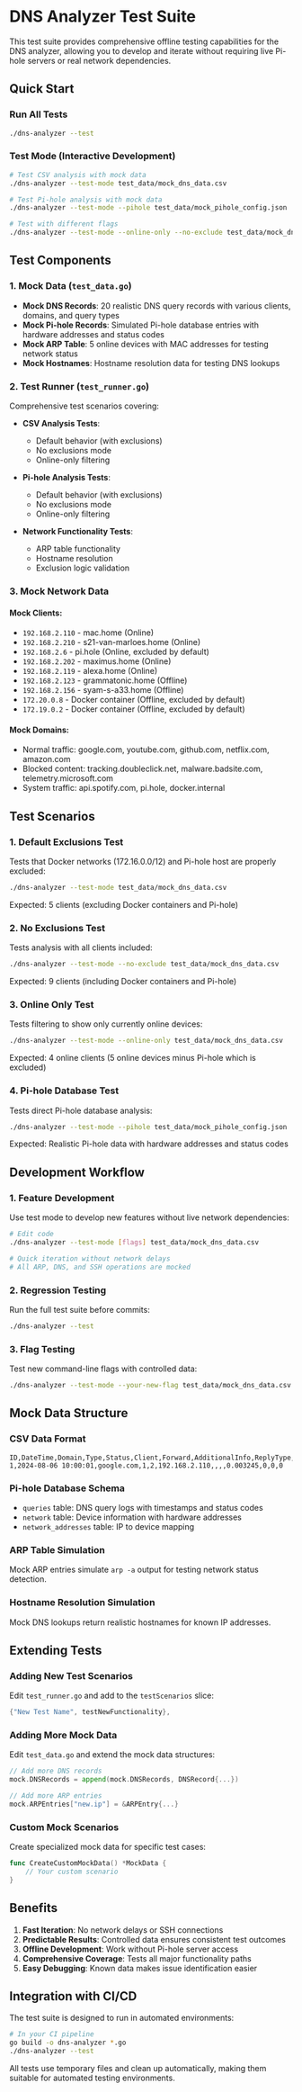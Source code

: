 # DNS Analyzer Test Suite

This test suite provides comprehensive offline testing capabilities for the DNS analyzer, allowing you to develop and iterate without requiring live Pi-hole servers or real network dependencies.

## Quick Start

### Run All Tests
```bash
./dns-analyzer --test
```

### Test Mode (Interactive Development)
```bash
# Test CSV analysis with mock data
./dns-analyzer --test-mode test_data/mock_dns_data.csv

# Test Pi-hole analysis with mock data
./dns-analyzer --test-mode --pihole test_data/mock_pihole_config.json

# Test with different flags
./dns-analyzer --test-mode --online-only --no-exclude test_data/mock_dns_data.csv
```

## Test Components

### 1. Mock Data (`test_data.go`)
- **Mock DNS Records**: 20 realistic DNS query records with various clients, domains, and query types
- **Mock Pi-hole Records**: Simulated Pi-hole database entries with hardware addresses and status codes
- **Mock ARP Table**: 5 online devices with MAC addresses for testing network status
- **Mock Hostnames**: Hostname resolution data for testing DNS lookups

### 2. Test Runner (`test_runner.go`)
Comprehensive test scenarios covering:

- **CSV Analysis Tests**:
  - Default behavior (with exclusions)
  - No exclusions mode
  - Online-only filtering

- **Pi-hole Analysis Tests**:
  - Default behavior (with exclusions)
  - No exclusions mode
  - Online-only filtering

- **Network Functionality Tests**:
  - ARP table functionality
  - Hostname resolution
  - Exclusion logic validation

### 3. Mock Network Data

#### Mock Clients:
- `192.168.2.110` - mac.home (Online)
- `192.168.2.210` - s21-van-marloes.home (Online)
- `192.168.2.6` - pi.hole (Online, excluded by default)
- `192.168.2.202` - maximus.home (Online)
- `192.168.2.119` - alexa.home (Online)
- `192.168.2.123` - grammatonic.home (Offline)
- `192.168.2.156` - syam-s-a33.home (Offline)
- `172.20.0.8` - Docker container (Offline, excluded by default)
- `172.19.0.2` - Docker container (Offline, excluded by default)

#### Mock Domains:
- Normal traffic: google.com, youtube.com, github.com, netflix.com, amazon.com
- Blocked content: tracking.doubleclick.net, malware.badsite.com, telemetry.microsoft.com
- System traffic: api.spotify.com, pi.hole, docker.internal

## Test Scenarios

### 1. Default Exclusions Test
Tests that Docker networks (172.16.0.0/12) and Pi-hole host are properly excluded:
```bash
./dns-analyzer --test-mode test_data/mock_dns_data.csv
```
Expected: 5 clients (excluding Docker containers and Pi-hole)

### 2. No Exclusions Test
Tests analysis with all clients included:
```bash
./dns-analyzer --test-mode --no-exclude test_data/mock_dns_data.csv
```
Expected: 9 clients (including Docker containers and Pi-hole)

### 3. Online Only Test
Tests filtering to show only currently online devices:
```bash
./dns-analyzer --test-mode --online-only test_data/mock_dns_data.csv
```
Expected: 4 online clients (5 online devices minus Pi-hole which is excluded)

### 4. Pi-hole Database Test
Tests direct Pi-hole database analysis:
```bash
./dns-analyzer --test-mode --pihole test_data/mock_pihole_config.json
```
Expected: Realistic Pi-hole data with hardware addresses and status codes

## Development Workflow

### 1. Feature Development
Use test mode to develop new features without live network dependencies:
```bash
# Edit code
./dns-analyzer --test-mode [flags] test_data/mock_dns_data.csv

# Quick iteration without network delays
# All ARP, DNS, and SSH operations are mocked
```

### 2. Regression Testing
Run the full test suite before commits:
```bash
./dns-analyzer --test
```

### 3. Flag Testing
Test new command-line flags with controlled data:
```bash
./dns-analyzer --test-mode --your-new-flag test_data/mock_dns_data.csv
```

## Mock Data Structure

### CSV Data Format
```csv
ID,DateTime,Domain,Type,Status,Client,Forward,AdditionalInfo,ReplyType,ReplyTime,DNSSEC,ListID,EDE
1,2024-08-06 10:00:01,google.com,1,2,192.168.2.110,,,,0.003245,0,0,0
```

### Pi-hole Database Schema
- `queries` table: DNS query logs with timestamps and status codes
- `network` table: Device information with hardware addresses
- `network_addresses` table: IP to device mapping

### ARP Table Simulation
Mock ARP entries simulate `arp -a` output for testing network status detection.

### Hostname Resolution Simulation
Mock DNS lookups return realistic hostnames for known IP addresses.

## Extending Tests

### Adding New Test Scenarios
Edit `test_runner.go` and add to the `testScenarios` slice:
```go
{"New Test Name", testNewFunctionality},
```

### Adding More Mock Data
Edit `test_data.go` and extend the mock data structures:
```go
// Add more DNS records
mock.DNSRecords = append(mock.DNSRecords, DNSRecord{...})

// Add more ARP entries
mock.ARPEntries["new.ip"] = &ARPEntry{...}
```

### Custom Mock Scenarios
Create specialized mock data for specific test cases:
```go
func CreateCustomMockData() *MockData {
    // Your custom scenario
}
```

## Benefits

1. **Fast Iteration**: No network delays or SSH connections
2. **Predictable Results**: Controlled data ensures consistent test outcomes
3. **Offline Development**: Work without Pi-hole server access
4. **Comprehensive Coverage**: Tests all major functionality paths
5. **Easy Debugging**: Known data makes issue identification easier

## Integration with CI/CD

The test suite is designed to run in automated environments:
```bash
# In your CI pipeline
go build -o dns-analyzer *.go
./dns-analyzer --test
```

All tests use temporary files and clean up automatically, making them suitable for automated testing environments.
